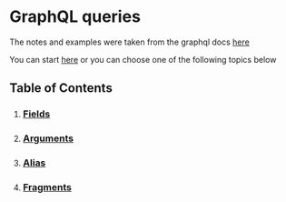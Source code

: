 # GraphQL queries

The notes and examples were taken from the graphql docs [here][docs]

You can start [here][fields] or you can choose one of the following topics below

## Table of Contents

1.  ### [Fields][fields]

2.  ### [Arguments][arguments]

3.  ### [Alias][alias]

4.  ### [Fragments][fragments]

[fields]: ./fields.md
[arguments]: ./arguments.md
[alias]: ./alias.md
[fragments]: ./fragments.md
[docs]: http://graphql.github.io/learn/queries/
